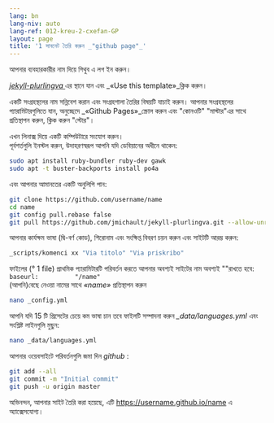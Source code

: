 ```yaml
---
lang: bn
lang-niv: auto
lang-ref: 012-kreu-2-cxefan-GP
layout: page
title: '1 সাবনেট তৈরি করুন _"github page"_'
---
```


আপনার ব্যবহারকারীর নাম দিয়ে গিথুব এ লগ ইন করুন।  

 [ _jekyll-plurlingva_ ](https://github.com/jmichault/jekyll-plurlingva)এর স্থানে যান এবং _«Use this template»_ক্লিক করুন।

একটি সংগ্রহস্থলের নাম সন্নিবেশ করান এবং সংগ্রহশালা তৈরির বিষয়টি যাচাই করুন।
আপনার সংগ্রহস্থলের প্যারামিটারগুলিতে যান, অনুচ্ছেদে _«Github Pages»_স্ক্রোল করুন এবং "কোনওটি" "মাস্টার"এর সাথে প্রতিস্থাপন করুন, ক্লিক করুন "স্টোর"।

এখন লিনাক্স দিয়ে একটি কম্পিউটারে সংযোগ করুন।  
পূর্বশর্তগুলি ইনস্টল করুন, উদাহরণস্বরূপ আপনি যদি ডেবিয়ানের অধীনে থাকেন:
```bash
sudo apt install ruby-bundler ruby-dev gawk
sudo apt -t buster-backports install po4a
```

এবং আপনার আমানতের একটি অনুলিপি পান:
```bash
git clone https://github.com/username/name
cd name
git config pull.rebase false
git pull https://github.com/jmichault/jekyll-plurlingva.git --allow-unrelated-histories
```

আপনার কার্যক্ষম ভাষা (দ্বি-বর্ণ কোড), শিরোনাম এবং সংক্ষিপ্ত বিবরণ চয়ন করুন এবং সাইটটি আরম্ভ করুন:
```bash
_scripts/komenci xx "Via titolo" "Via priskribo"
```

ফাইলের (° 1 file) প্রাথমিক প্যারামিটারটি পরিবর্তন করতে আপনার অবশ্যই সাইটের নাম অবশ্যই ""রাখতে হবে:  
    `baseurl:          "/name"`  
    (আপনি)বেছে নেওয়া নামের সাথে _«name»_ প্রতিস্থাপন করুন
```bash
nano _config.yml
```

আপনি যদি 15 টি প্রিসেটের চেয়ে কম ভাষা চান তবে ফাইলটি সম্পাদনা করুন _\_data/languages.yml_ এবং সংশ্লিষ্ট লাইনগুলি মুছুন:
```bash
nano _data/languages.yml
```

আপনার ওয়েবসাইটে পরিবর্তনগুলি জমা দিন _github_ :
```bash
git add --all
git commit -m "Initial commit"
git push -u origin master
```

অভিনন্দন, আপনার সাইট তৈরি করা হয়েছে, এটি https://username.github.io/name এ অ্যাক্সেসযোগ্য।

